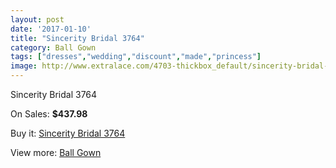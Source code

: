 ```yaml
---
layout: post
date: '2017-01-10'
title: "Sincerity Bridal 3764"
category: Ball Gown
tags: ["dresses","wedding","discount","made","princess"]
image: http://www.extralace.com/4703-thickbox_default/sincerity-bridal-3764.jpg
---
```

Sincerity Bridal 3764

On Sales: **$437.98**
<a href="https://www.extralace.com/ball-gown/2225-sincerity-bridal-3764.html"><amp-img layout="responsive" width="600" height="600" src="//www.extralace.com/4703-thickbox_default/sincerity-bridal-3764.jpg" alt="Sincerity Bridal 3764 0" /></a>
<a href="https://www.extralace.com/ball-gown/2225-sincerity-bridal-3764.html"><amp-img layout="responsive" width="600" height="600" src="//www.extralace.com/4706-thickbox_default/sincerity-bridal-3764.jpg" alt="Sincerity Bridal 3764 1" /></a>
<a href="https://www.extralace.com/ball-gown/2225-sincerity-bridal-3764.html"><amp-img layout="responsive" width="600" height="600" src="//www.extralace.com/4705-thickbox_default/sincerity-bridal-3764.jpg" alt="Sincerity Bridal 3764 2" /></a>
<a href="https://www.extralace.com/ball-gown/2225-sincerity-bridal-3764.html"><amp-img layout="responsive" width="600" height="600" src="//www.extralace.com/4704-thickbox_default/sincerity-bridal-3764.jpg" alt="Sincerity Bridal 3764 3" /></a>

Buy it: [Sincerity Bridal 3764](https://www.extralace.com/ball-gown/2225-sincerity-bridal-3764.html "Sincerity Bridal 3764")

View more: [Ball Gown](https://www.extralace.com/3-ball-gown "Ball Gown")